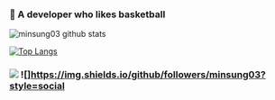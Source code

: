 <!--
**minsung03/minsung03** is a ✨ _special_ ✨ repository because its `README.md` (this file) appears on your GitHub profile.

Here are some ideas to get you started:

- 🔭 I’m currently working on ...
- 🌱 I’m currently learning ...
- 👯 I’m looking to collaborate on ...
- 🤔 I’m looking for help with ...
- 💬 Ask me about ...
- 📫 How to reach me: ...
- 😄 Pronouns: ...
- ⚡ Fun fact: ...
-->


### 🏀 A developer who likes basketball

![minsung03 github stats](https://github-readme-stats.vercel.app/api?username=minsung03&show_icons=true&theme=radical)

[![Top Langs](https://github-readme-stats.vercel.app/api/top-langs/?username=minsung03&layout=compact)](https://github.com/minsung03/github-readme-stats)


### <img src="https://img.shields.io/github/followers/AlpoxDev?style=social"> ![]https://img.shields.io/github/followers/minsung03?style=social
